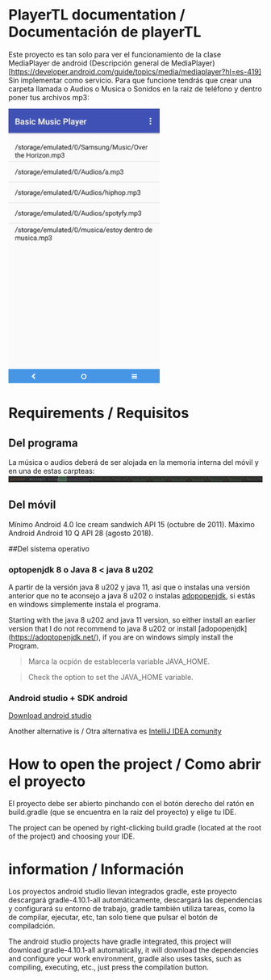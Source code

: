 # PlayerTL documentation / Documentación de playerTL

Este proyecto es tan solo para ver el funcionamiento de la clase MediaPlayer de android (Descripción general de MediaPlayer)[https://developer.android.com/guide/topics/media/mediaplayer?hl=es-419]
Sin implementar como servicio.
Para que funcione tendrás que crear una carpeta llamada  o Audios o Musica o Sonidos en la raiz de teléfono y dentro poner tus archivos mp3:

<!-- ![Imagen programa](images/program.jpg) -->
<img src="images/1.PNG" width="300" />

# Requirements / Requisitos
## Del programa

La música o audios deberá de ser alojada en la memoria interna del móvil y en una de estas carpteas:
<img src="images/2.PNG" width="1000" />

## Del móvil

Mínimo Android 4.0 Ice cream sandwich API 15 (octubre de 2011).
Máximo Android Android 10 Q API 28 (agosto 2018).

##Del sistema operativo

### optopenjdk 8 o Java 8 < java 8 u202

A partir de la versión java 8 u202 y java 11, así que o instalas una versión anterior que no te aconsejo a java 8 u202 o instalas [adopopenjdk](https://adoptopenjdk.net/), si estás en windows simplemente instala el programa.

Starting with the java 8 u202 and java 11 version, so either install an earlier version that I do not recommend to java 8 u202 or install [adopopenjdk] (https://adoptopenjdk.net/), if you are on windows simply install the Program.

> Marca la ocpión de establecerla variable JAVA_HOME.

> Check the option to set the JAVA_HOME variable.

### Android studio + SDK android

[Download android studio](https://developer.android.com/studio?hl=es-419)

Another alternative is / Otra alternativa es [IntelliJ IDEA comunity](https://www.jetbrains.com/es-es/idea/download/#section=windows)

# How to open the project / Como abrir el proyecto

El proyecto debe ser abierto pinchando con el botón derecho del ratón en build.gradle (que se encuentra en la raiz del proyecto) y elige tu IDE.

The project can be opened by right-clicking build.gradle (located at the root of the project) and choosing your IDE.


# information / Información

Los proyectos android studio llevan integrados gradle, este proyecto descargará gradle-4.10.1-all automáticamente, descargará las dependencias y configurará su entorno de trabajo, gradle también utiliza tareas, como la de compilar, ejecutar, etc, tan solo tiene que pulsar el botón de compiladción.

The android studio projects have gradle integrated, this project will download gradle-4.10.1-all automatically, it will download the dependencies and configure your work environment, gradle also uses tasks, such as compiling, executing, etc., just press the compilation button.
